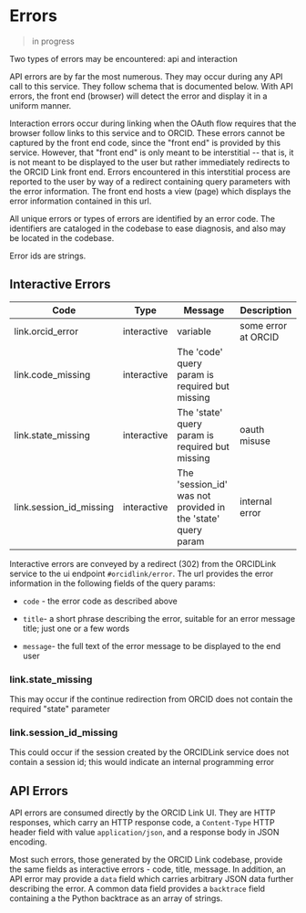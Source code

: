 # Errors

> in progress 
 
Two types of errors may be encountered: api and interaction

API errors are by far the most numerous. They may occur during any API call to this service. They follow schema that is documented below. With API errors, the front end (browser) will detect the error and display it in a uniform manner.

Interaction errors occur during linking when the OAuth flow requires that the browser  follow links to this service and to ORCID. These errors cannot be captured by the front end code, since the "front end" is provided by this service. However, that "front end" is only meant to be interstitial -- that is, it is not meant to be displayed to the user but rather immediately redirects to the ORCID Link front end. Errors encountered in this interstitial process are reported to the user by way of a redirect containing query parameters with the error information. The front end hosts a view (page) which displays the error information contained in this url.

All unique errors or types of errors are identified by an error code. The identifiers are cataloged in the codebase to ease diagnosis, and also may be located in the codebase.

Error ids are strings.

## Interactive Errors

| Code                    | Type        | Message                                                      | Description         |
| ----------------------- | ----------- | ------------------------------------------------------------ | ------------------- |
| link.orcid_error        | interactive | variable                                                     | some error at ORCID |
| link.code_missing       | interactive | The 'code' query param is required but missing               |                     |
| link.state_missing      | interactive | The 'state' query param is required but missing              | oauth misuse        |
| link.session_id_missing | interactive | The 'session_id' was not provided in the 'state' query param | internal error      |

Interactive errors are conveyed by a redirect (302) from the ORCIDLink service to the ui endpoint `#orcidlink/error`. The url provides the error information in the following fields of the query params:

- `code` - the error code as described above

- `title`- a short phrase describing the error, suitable for an error message title; just one or a few words

- `message`- the full text of the error message to be displayed to the end user

### link.state_missing

This may occur if the continue redirection from ORCID does not contain the required "state" parameter

### link.session_id_missing

This could occur if the session created by the ORCIDLink service does not contain a session id; this would indicate an internal programming error



## API Errors

API errors are consumed directly by the ORCID Link UI. They are HTTP responses, which carry an HTTP response code, a `Content-Type` HTTP header field with value `application/json`, and a response body in JSON encoding.

Most such errors, those generated by the ORCID Link codebase, provide the same fields as interactive errors - code, title, message. In addition, an API error may provide a `data` field which carries arbitrary JSON data further describing the error. A common data field provides a `backtrace` field containing a the Python backtrace as an array of strings.